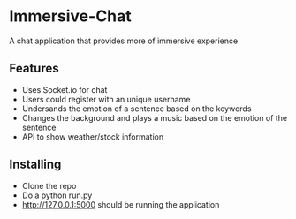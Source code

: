 # Immersive-Chat
A chat application that provides more of immersive experience

## Features
- Uses Socket.io for chat
- Users could register with an unique username
- Undersands the emotion of a sentence based on the keywords
- Changes the background and plays a music based on the emotion of the sentence
- API to show weather/stock information

## Installing
- Clone the repo
- Do a python run.py
- http://127.0.0.1:5000 should be running the application

